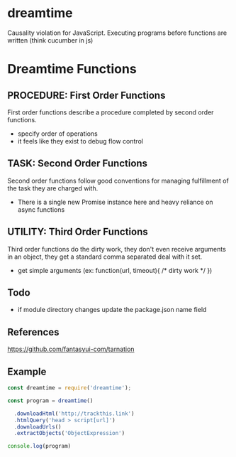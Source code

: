 # dreamtime
Causality violation for JavaScript. Executing programs before functions are written (think cucumber in js)

# Dreamtime Functions

## PROCEDURE: First Order Functions

First order functions describe a procedure completed by second order functions.
- specify order of operations
- it feels like they exist to debug flow control

## TASK: Second Order Functions

Second order functions follow good conventions for managing fulfillment of the task they are charged with.
- There is a single new Promise instance here and heavy reliance on async functions

## UTILITY: Third Order Functions

Third order functions do the dirty work, they don't even receive arguments in an object, they get a standard comma separated deal with it set.
  - get simple arguments (ex: function(url, timeout){ /* dirty work */ })

## Todo

- if module directory changes update the package.json name field

## References

https://github.com/fantasyui-com/tarnation

## Example

```JavaScript
const dreamtime = require('dreamtime');

const program = dreamtime()

  .downloadHtml('http://trackthis.link')
  .htmlQuery('head > script[url]')
  .downloadUrls()
  .extractObjects('ObjectExpression')

console.log(program)
```
